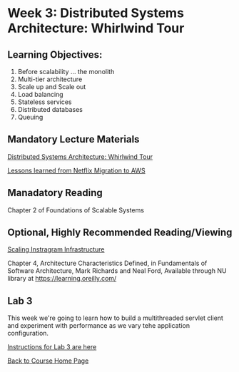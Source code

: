 # Week 3: Distributed Systems Architecture: Whirlwind Tour

## Learning Objectives:
1. Before scalability … the monolith
1. Multi-tier architecture
1. Scale up and Scale out
1. Load balancing
1. Stateless services
1. Distributed databases
1. Queuing

## Mandatory Lecture Materials
[Distributed Systems Architecture: Whirlwind Tour](https://youtu.be/fzInqxi__CE)

[Lessons learned from Netflix Migration to AWS](https://www.youtube.com/watch?v=XrWII4ewrXA)


## Manadatory Reading

Chapter 2 of Foundations of Scalable Systems 

## Optional, Highly Recommended Reading/Viewing

[Scaling Instragram Infrastructure](https://www.youtube.com/watch?v=hnpzNAPiC0E)

Chapter 4, Architecture Characteristics Defined, in Fundamentals of Software Architecture, Mark Richards and Neal Ford, Available through NU library at https://learning.oreilly.com/

## Lab 3
This week we're going to learn how to build a multithreaded servlet client and experiment with performance as we vary tehe application configuration.

[Instructions for Lab 3 are here](https://gortonator.github.io/bsds-6650/labs/lab-3)


[Back to Course Home Page](https://gortonator.github.io/bsds-6650/)
